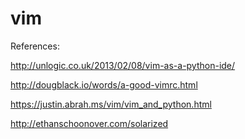 # vim

References:

http://unlogic.co.uk/2013/02/08/vim-as-a-python-ide/

http://dougblack.io/words/a-good-vimrc.html

https://justin.abrah.ms/vim/vim_and_python.html

http://ethanschoonover.com/solarized
